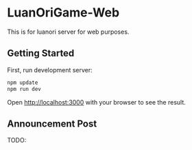 # LuanOriGame-Web
This is for luanori server for web purposes.

## Getting Started

First, run development server:

```bash
npm update
npm run dev
```
Open [http://localhost:3000](http://localhost:3000) with your browser to see the result.

## Announcement Post

TODO:
